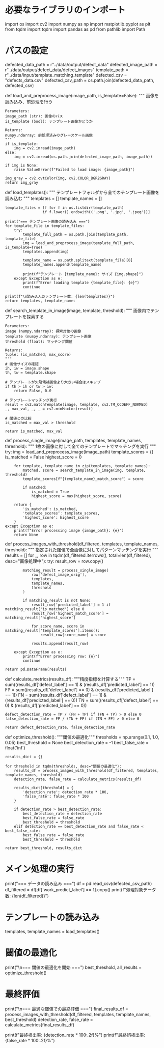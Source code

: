 # 必要なライブラリのインポート
import os
import cv2
import numpy as np
import matplotlib.pyplot as plt
from tqdm import tqdm
import pandas as pd
from pathlib import Path

# パスの設定
defected_data_path = r"../data/output/defect_data"
defected_image_path = r"../data/output/defect_data/defect_images"
template_path = r"../data/input/template_matching_template"
defected_csv = "defects_data.csv"
defected_csv_path = os.path.join(defected_data_path, defected_csv)

def load_and_preprocess_image(image_path, is_template=False):
    """
    画像を読み込み、前処理を行う
    
    Parameters:
    image_path (str): 画像のパス
    is_template (bool): テンプレート画像かどうか
    
    Returns:
    numpy.ndarray: 前処理済みのグレースケール画像
    """
    if is_template:
        img = cv2.imread(image_path)
    else:
        img = cv2.imread(os.path.join(defected_image_path, image_path))
        
    if img is None:
        raise ValueError(f"Failed to load image: {image_path}")
    
    img_gray = cv2.cvtColor(img, cv2.COLOR_BGR2GRAY)
    return img_gray

def load_templates():
    """
    テンプレートフォルダから全てのテンプレート画像を読み込む
    """
    templates = []
    template_names = []
    
    template_files = [f for f in os.listdir(template_path) 
                     if f.lower().endswith(('.png', '.jpg', '.jpeg'))]
    
    print("=== テンプレート画像の読み込み ===")
    for template_file in template_files:
        try:
            template_full_path = os.path.join(template_path, template_file)
            img = load_and_preprocess_image(template_full_path, is_template=True)
            templates.append(img)
            
            template_name = os.path.splitext(template_file)[0]
            template_names.append(template_name)
            
            print(f"テンプレート {template_name}: サイズ {img.shape}")
        except Exception as e:
            print(f"Error loading template {template_file}: {e}")
            continue
    
    print(f"\n読み込んだテンプレート数: {len(templates)}")
    return templates, template_names

def search_template_in_image(image, template, threshold):
    """
    画像内でテンプレートを探索する
    
    Parameters:
    image (numpy.ndarray): 探索対象の画像
    template (numpy.ndarray): テンプレート画像
    threshold (float): マッチング閾値
    
    Returns:
    tuple: (is_matched, max_score)
    """
    # 画像サイズの確認
    ih, iw = image.shape
    th, tw = template.shape
    
    # テンプレートが欠陥候補画像より大きい場合はスキップ
    if th > ih or tw > iw:
        return False, 0.0
    
    # テンプレートマッチング実行
    result = cv2.matchTemplate(image, template, cv2.TM_CCOEFF_NORMED)
    _, max_val, _, _ = cv2.minMaxLoc(result)
    
    # 閾値との比較
    is_matched = max_val > threshold
    
    return is_matched, max_val

def process_single_image(image_path, templates, template_names, threshold):
    """
    1枚の画像に対して全てのテンプレートでマッチングを実行
    """
    try:
        img = load_and_preprocess_image(image_path)
        template_scores = {}
        is_matched = False
        highest_score = 0
        
        for template, template_name in zip(templates, template_names):
            matched, score = search_template_in_image(img, template, threshold)
            template_scores[f"{template_name}_match_score"] = score
            
            if matched:
                is_matched = True
                highest_score = max(highest_score, score)
        
        return {
            'is_matched': is_matched,
            'template_scores': template_scores,
            'highest_score': highest_score
        }
    except Exception as e:
        print(f"Error processing image {image_path}: {e}")
        return None

def process_images_with_threshold(df_filtered, templates, template_names, threshold):
    """
    指定された閾値で全画像に対してパターンマッチングを実行
    """
    results = []
    for _, row in tqdm(df_filtered.iterrows(), total=len(df_filtered), desc="画像処理中"):
        try:
            result_row = row.copy()
            
            matching_result = process_single_image(
                row['defect_image_orig'], 
                templates, 
                template_names, 
                threshold
            )
            
            if matching_result is not None:
                result_row['predicted_label'] = 1 if matching_result['is_matched'] else 0
                result_row['highest_match_score'] = matching_result['highest_score']
                
                for score_name, score in matching_result['template_scores'].items():
                    result_row[score_name] = score
                
                results.append(result_row)
            
        except Exception as e:
            print(f"Error processing row: {e}")
            continue
    
    return pd.DataFrame(results)

def calculate_metrics(results_df):
    """精度指標を計算する"""
    TP = sum((results_df['defect_label'] == 1) & (results_df['predicted_label'] == 1))
    FP = sum((results_df['defect_label'] == 0) & (results_df['predicted_label'] == 1))
    FN = sum((results_df['defect_label'] == 1) & (results_df['predicted_label'] == 0))
    TN = sum((results_df['defect_label'] == 0) & (results_df['predicted_label'] == 0))
    
    defect_detection_rate = TP / (FN + TP) if (FN + TP) > 0 else 0
    false_detection_rate = FP / (TN + FP) if (TN + FP) > 0 else 0
    
    return defect_detection_rate, false_detection_rate

def optimize_threshold():
    """閾値の最適化"""
    thresholds = np.arange(0.1, 1.0, 0.05)
    best_threshold = None
    best_detection_rate = -1
    best_false_rate = float('inf')
    
    results_dict = {}
    
    for threshold in tqdm(thresholds, desc="閾値の最適化"):
        results_df = process_images_with_threshold(df_filtered, templates, template_names, threshold)
        detection_rate, false_rate = calculate_metrics(results_df)
        
        results_dict[threshold] = {
            'detection_rate': detection_rate * 100,
            'false_rate': false_rate * 100
        }
        
        if detection_rate > best_detection_rate:
            best_detection_rate = detection_rate
            best_false_rate = false_rate
            best_threshold = threshold
        elif detection_rate == best_detection_rate and false_rate < best_false_rate:
            best_false_rate = false_rate
            best_threshold = threshold
    
    return best_threshold, results_dict

# メイン処理の実行
print("=== データの読み込み ===")
df = pd.read_csv(defected_csv_path)
df_filtered = df[df['work_predict_label'] == 1].copy()
print(f"処理対象データ数: {len(df_filtered)}")

# テンプレートの読み込み
templates, template_names = load_templates()

# 閾値の最適化
print("\n=== 閾値の最適化を開始 ===")
best_threshold, all_results = optimize_threshold()

# 最終評価
print("\n=== 最適な閾値での最終評価 ===")
final_results_df = process_images_with_threshold(df_filtered, templates, template_names, best_threshold)
detection_rate, false_rate = calculate_metrics(final_results_df)

print(f"最終検出率: {detection_rate * 100:.2f}%")
print(f"最終誤検出率: {false_rate * 100:.2f}%")
